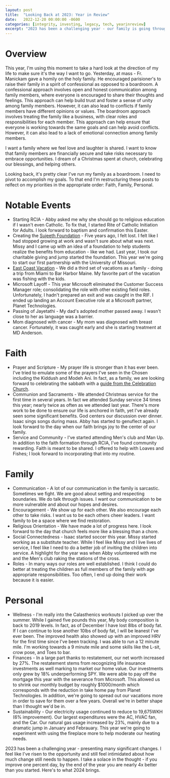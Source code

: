 ```yaml
---
layout: post
title:  "Looking Back at 2023: Year in Review"
date:   2022-12-20 00:00:00 -0600
categories: [integrity, investing, legacy, tech, yearinreview]
excerpt: "2023 has been a challenging year - our family is going through a religious awakening, I got laid off, and Abby is a teenager.  I feel like I've risen to the opportunity and still feel intimidated about how much change still needs to happen.  I take a solace in the thought - if you improve one percent day, by the end of the year you are nearly 4x better than you started.  Here's to what 2024 brings."
---
```

# Overview
This year, I'm using this moment to take a hard look at the direction of my life to make sure it's the way I want to go.  Yesterday, at mass - Fr. Manickam gave a homily on the holy family.  He encouraged parisioner's to raise their family in a spirit of confessional as opposed to a boardroom.  A confessional approach involves open and honest communication among family members, where everyone is encouraged to share their thoughts and feelings. This approach can help build trust and foster a sense of unity among family members. However, it can also lead to conflicts if family members have different opinions or values.  The boardroom approach involves treating the family like a business, with clear roles and responsibilities for each member. This approach can help ensure that everyone is working towards the same goals and can help avoid conflicts. However, it can also lead to a lack of emotional connection among family members.

I want a family where we feel love and laughter is shared.  I want to know that family members are financially secure and take risks necessary to embrace opportunities.  I dream of a Christmas spent at church, celebrating our blessings, and helping others.    

Looking back, it's pretty clear I've run my family as a boardroom.  I need to pivot to accomplish my goals.  To that end I'm restructuring these posts to relfect on my priorities in the appropriate order: Faith, Family, Personal.  

# Notable Events

- Starting RCIA - Abby asked me why she should go to religious education if I wasn't even Catholic.  To fix that, I started Rite of Catholic Initiation for Adults.  I look forward to baptism and confirmation this Easter.
- Creating the [Sujeeth Foundation](https://www.sujeeth.org) - Five years ago, I felt lost.  I felt like I had stopped growing at work and wasn't sure about what was next.  Missy and I came up with an idea of a foundation to help students realize the benefits from education - like we had.  Last year, I took our charitable giving and jump started the foundation.  This year we're going to start our first partnership with the University of Missouri.
- [East Coast Vacation](https://www.instagram.com/p/CvXpqGephJw/) - We did a third set of vacations as a family - doing a trip from Miami to Bar Harbor Maine.  My favorite part of the vacation was fishing with the kids.  
- Microsoft Layoff - This year Microsoft eliminated the Customer Success Manager role; consolidating the role with other existing field roles.  Unfortunately, I hadn't prepared an exit and was caught in the RIF.  I ended up landing an Account Executive role at a Microsoft partner, Planet Technologies.
- Passing of Jayetathi - My dad's adopted mother passed away.  I wasn't close to her as language was a barrier.
- Mom diagnosed with cancer - My mom was diagnosed with breast cancer.  Fortunately, it was caught early and she is starting treatment at MD Anderson.

# Faith
- Prayer and Scripture - My prayer life is stronger than it has ever been.  I've tried to emulate some of the prayers I've seen in the Chosen including the Kiddush and Modeh Ani.  In fact, as a family, we are looking forward to celebrating the sabbath with a [guide from the Celebration Church](https://s3.amazonaws.com/downloads.celebration.org/2019/downloads/Shabbat+Guide+2019+_+final+Version.pdf).
- Communion and Sacraments - We attended Christmas service for the first time in several years.  In fact we attended Sunday service 34 times this year; nearly twice as often as we attended last year.  There's more work to be done to ensure our life is anchored in faith, yet I've already seen some significant benefits.  God centers our discussion over dinner.  Isaac sings songs during mass.  Abby has started to genuflect again.  I look forward to the day when our faith brings joy to the center of our family.
- Service and Community - I've started attending Men's club and Man Up.  In addition to the faith formation through RCIA, I've found community rewarding.  Faith is meant to be shared.  I offered to help with Loaves and Fishes; I look forward to incorporating that into my routine.

# Family
- Communication - A lot of our communication in the family is sarcastic.  Sometimes we fight.  We are good about setting and respecting boundaries.  We do talk through issues.  I want our communication to be more vulnerable and about our hopes and desires. 
- Encouragement - We show up for each other.  We also encourage each other to take risks.  I want us to be each others cheer leaders.  I want family to be a space where we find restoration.
- Religious Orientation - We have made a lot of progress here.  I look forward to the day that church feels more like a blessing than a chore.  
- Social Connectedness - Isaac started soccer this year.  Missy started working as a substitute teacher.  While I feel like Missy and I live lives of service, I feel like I need to do a better job of inviting the children into service.  A highlight for the year was when Abby volunteered with me and the Men's club raking the stations of the cross.
- Roles - In many ways our roles are well established.  I think I could do better at treating the children as full members of the family with age appropriate responsibilities.  Too often, I end up doing their work because it is easier.

# Personal
- Wellness - I'm really into the Calasthenics workouts I picked up over the summer.  While I gained five pounds this year, My body composition is back to 2019 levels.  In fact, as of December I have lost 8lbs of body fat.  If I can continue to lose another 10lbs of body fat, I will be leanest I've ever been.  The improved health also showed up with an improved HRV for the first time since I've been tracking.  I was able to run a 12 minute mile.  I'm working towards a 9 minute mile and some skills like the L-sit, crow pose, and Toes to bar.  
- Finances - In a large part thanks to restatement, our net worth increased by 27%.  The restatement stems from recognizing life insurance investments as well marking to market our home value.  Our investments only grew by 18% underperforming SPY.  We were able to pay off the mortgage this year with the severance from Microsoft.  This allowed us to shrink our monthly budget by roughly $1000/month which corresponds with the reduction in take home pay from Planet Technologies.  In addition, we're going to spread out our vacations more in order to save for them over a few years.  Overall we're in better shape than I thought we'd be in.
- Sustainability - Our electricity usage continued to reduce to 19,675WKH (6% improvement).  Our largest expenditures were the AC, HVAC fan, and the Car.  Our natural gas usage increased by 23%, mainly due to a dramatic jump in January and Febrauary.  This year we're going to experiment with using the fireplace more to help moderate our heating needs.

2023 has been a challenging year - presenting many significant changes.  I feel like I've risen to the opportunity and still feel intimidated about how much change still needs to happen.  I take a solace in the thought - if you improve one percent day, by the end of the year you are nearly 4x better than you started.  Here's to what 2024 brings.